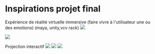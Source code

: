 #  Inspirations projet final
Expérience de réalité virtuelle
immersive (faire vivre à l'utilisateur une ou des emotions) (maya, unity,vcv rack)
![](https://www.mcgilltribune.com/wp-content/uploads/2021/03/carne-y-arena-variety.com_.jpeg)


![](https://user-images.githubusercontent.com/90852162/188934634-90db655c-494c-47a0-8e6f-6b3251cc82a4.png)

Projection interactif 
![](https://medias.momentfactory.com/2020/11/Moment_Factory_Cultural_Educational_UCCA_87376693-WS-960x640.jpg)
![](https://medias.momentfactory.com/2020/09/Moment-Factory_digital-art-exhibit_UCCA-12-web-960x640.png)
![](https://i.pinimg.com/736x/d5/3d/56/d53d56c42feea4cd0b2d2fdb4c115007.jpg)


